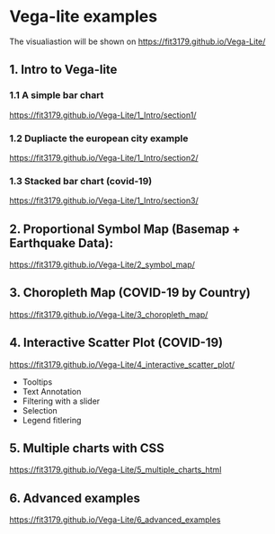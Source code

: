 # Vega-lite examples

The visualiastion will be shown on 
https://fit3179.github.io/Vega-Lite/

## 1. Intro to Vega-lite

### 1.1 A simple bar chart
https://fit3179.github.io/Vega-Lite/1_Intro/section1/

### 1.2 Dupliacte the european city example
https://fit3179.github.io/Vega-Lite/1_Intro/section2/

### 1.3 Stacked bar chart (covid-19)
https://fit3179.github.io/Vega-Lite/1_Intro/section3/

## 2. Proportional Symbol Map (Basemap + Earthquake Data):
https://fit3179.github.io/Vega-Lite/2_symbol_map/

## 3. Choropleth Map (COVID-19 by Country)
https://fit3179.github.io/Vega-Lite/3_choropleth_map/

## 4. Interactive Scatter Plot (COVID-19)
https://fit3179.github.io/Vega-Lite/4_interactive_scatter_plot/
- Tooltips
- Text Annotation
- Filtering with a slider
- Selection
- Legend fitlering

## 5. Multiple charts with CSS
https://fit3179.github.io/Vega-Lite/5_multiple_charts_html

## 6. Advanced examples
https://fit3179.github.io/Vega-Lite/6_advanced_examples

